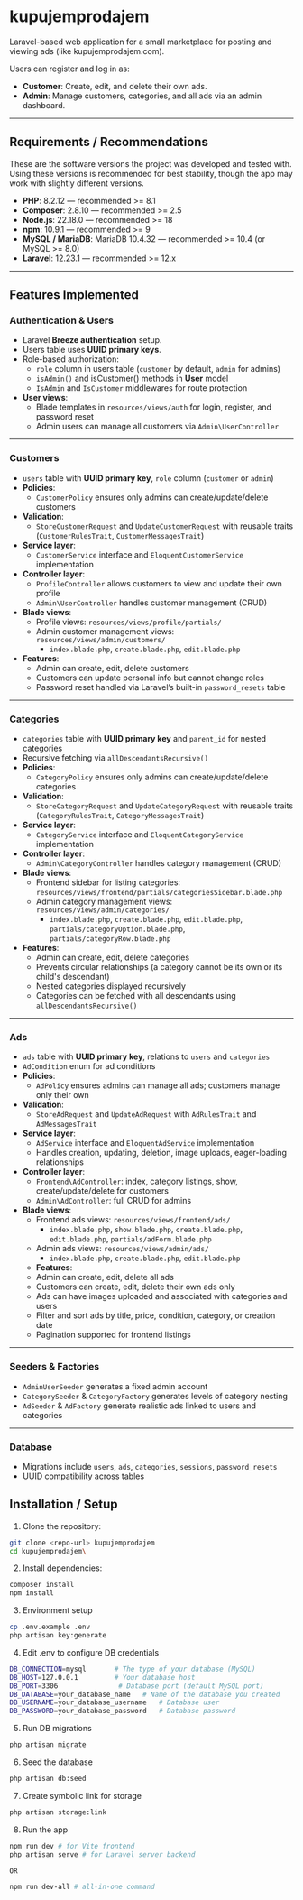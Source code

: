 # kupujemprodajem

Laravel-based web application for a small marketplace for posting and viewing ads (like kupujemprodajem.com).

Users can register and log in as:

- **Customer**: Create, edit, and delete their own ads.
- **Admin**: Manage customers, categories, and all ads via an admin dashboard.

---

## Requirements / Recommendations

These are the software versions the project was developed and tested with. Using these versions is recommended for best stability, though the app may work with slightly different versions.

- **PHP**: 8.2.12 — recommended >= 8.1
- **Composer**: 2.8.10 — recommended >= 2.5
- **Node.js**: 22.18.0 — recommended >= 18
- **npm**: 10.9.1 — recommended >= 9
- **MySQL / MariaDB**: MariaDB 10.4.32 — recommended >= 10.4 (or MySQL >= 8.0)
- **Laravel**: 12.23.1 — recommended >= 12.x

---

## Features Implemented

### Authentication & Users

- Laravel **Breeze authentication** setup.
- Users table uses **UUID primary keys**.
- Role-based authorization:
  - `role` column in users table (`customer` by default, `admin` for admins)
  - `isAdmin()` and isCustomer() methods in **User** model
  - `IsAdmin` and `IsCustomer` middlewares for route protection
- **User views**:
  - Blade templates in `resources/views/auth` for login, register, and password reset
  - Admin users can manage all customers via `Admin\UserController`

---

### Customers

- `users` table with **UUID primary key**, `role` column (`customer` or `admin`)
- **Policies**:
  - `CustomerPolicy` ensures only admins can create/update/delete customers
- **Validation**:
  - `StoreCustomerRequest` and `UpdateCustomerRequest` with reusable traits (`CustomerRulesTrait`, `CustomerMessagesTrait`)
- **Service layer**:
  - `CustomerService` interface and `EloquentCustomerService` implementation
- **Controller layer**:
  - `ProfileController` allows customers to view and update their own profile
  - `Admin\UserController` handles customer management (CRUD)
- **Blade views**:
  - Profile views: `resources/views/profile/partials/`
  - Admin customer management views: `resources/views/admin/customers/`
    - `index.blade.php`, `create.blade.php`, `edit.blade.php`
- **Features**:
  - Admin can create, edit, delete customers
  - Customers can update personal info but cannot change roles
  - Password reset handled via Laravel’s built-in `password_resets` table

---

### Categories

- `categories` table with **UUID primary key** and `parent_id` for nested categories
- Recursive fetching via `allDescendantsRecursive()`
- **Policies**:
  - `CategoryPolicy` ensures only admins can create/update/delete categories
- **Validation**:
  - `StoreCategoryRequest` and `UpdateCategoryRequest` with reusable traits (`CategoryRulesTrait`, `CategoryMessagesTrait`)
- **Service layer**:
  - `CategoryService` interface and `EloquentCategoryService` implementation
- **Controller layer**:
  - `Admin\CategoryController` handles category management (CRUD)
- **Blade views**:
  - Frontend sidebar for listing categories: `resources/views/frontend/partials/categoriesSidebar.blade.php`
  - Admin category management views: `resources/views/admin/categories/`
    - `index.blade.php`, `create.blade.php`, `edit.blade.php`, `partials/categoryOption.blade.php`, `partials/categoryRow.blade.php`
- **Features**:
  - Admin can create, edit, delete categories
  - Prevents circular relationships (a category cannot be its own or its child's descendant)
  - Nested categories displayed recursively
  - Categories can be fetched with all descendants using `allDescendantsRecursive()`

---

### Ads

- `ads` table with **UUID primary key**, relations to `users` and `categories`
- `AdCondition` enum for ad conditions
- **Policies**:
  - `AdPolicy` ensures admins can manage all ads; customers manage only their own
- **Validation**:
  - `StoreAdRequest` and `UpdateAdRequest` with `AdRulesTrait` and `AdMessagesTrait`
- **Service layer**:
  - `AdService` interface and `EloquentAdService` implementation
  - Handles creation, updating, deletion, image uploads, eager-loading relationships
- **Controller layer**:
  - `Frontend\AdController`: index, category listings, show, create/update/delete for customers
  - `Admin\AdController`: full CRUD for admins
- **Blade views**:
  - Frontend ads views: `resources/views/frontend/ads/`
    - `index.blade.php`, `show.blade.php`, `create.blade.php`, `edit.blade.php`, `partials/adForm.blade.php`
  - Admin ads views: `resources/views/admin/ads/`
    - `index.blade.php`, `create.blade.php`, `edit.blade.php`
  - **Features**:
  - Admin can create, edit, delete all ads
  - Customers can create, edit, delete their own ads only
  - Ads can have images uploaded and associated with categories and users
  - Filter and sort ads by title, price, condition, category, or creation date
  - Pagination supported for frontend listings

---

### Seeders & Factories

- `AdminUserSeeder` generates a fixed admin account
- `CategorySeeder` & `CategoryFactory` generates levels of category nesting
- `AdSeeder` & `AdFactory` generate realistic ads linked to users and categories

---

### Database

- Migrations include `users`, `ads`, `categories`, `sessions`, `password_resets`
- UUID compatibility across tables

## Installation / Setup

1. Clone the repository:

```bash
git clone <repo-url> kupujemprodajem
cd kupujemprodajem\
```

2. Install dependencies:

```bash
composer install
npm install
```

3. Environment setup

```bash
cp .env.example .env
php artisan key:generate
```

4. Edit .env to configure DB credentials

```bash
DB_CONNECTION=mysql       # The type of your database (MySQL)
DB_HOST=127.0.0.1         # Your database host
DB_PORT=3306               # Database port (default MySQL port)
DB_DATABASE=your_database_name   # Name of the database you created
DB_USERNAME=your_database_username   # Database user
DB_PASSWORD=your_database_password   # Database password
```

5. Run DB migrations

```bash
php artisan migrate
```

6. Seed the database

```bash
php artisan db:seed
```

7. Create symbolic link for storage

```bash
php artisan storage:link
```

8. Run the app

```bash
npm run dev # for Vite frontend
php artisan serve # for Laravel server backend

OR

npm run dev-all # all-in-one command
```